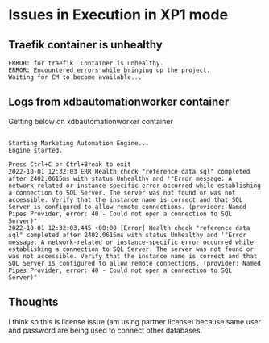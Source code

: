 # Issues in Execution in XP1 mode

## Traefik container is unhealthy

```
ERROR: for traefik  Container is unhealthy.
ERROR: Encountered errors while bringing up the project.
Waiting for CM to become available...
```

## Logs from xdbautomationworker container

Getting below on xdbautomationworker container

```

Starting Marketing Automation Engine...
Engine started.

Press Ctrl+C or Ctrl+Break to exit
2022-10-01 12:32:03 ERR Health check "reference data sql" completed after 2402.0615ms with status Unhealthy and '"Error message: A network-related or instance-specific error occurred while establishing a connection to SQL Server. The server was not found or was not accessible. Verify that the instance name is correct and that SQL Server is configured to allow remote connections. (provider: Named Pipes Provider, error: 40 - Could not open a connection to SQL Server)"'
2022-10-01 12:32:03.445 +00:00 [Error] Health check "reference data sql" completed after 2402.0615ms with status Unhealthy and '"Error message: A network-related or instance-specific error occurred while establishing a connection to SQL Server. The server was not found or was not accessible. Verify that the instance name is correct and that SQL Server is configured to allow remote connections. (provider: Named Pipes Provider, error: 40 - Could not open a connection to SQL Server)"'

```

## Thoughts

I think so this is license issue (am using partner license) because same user and password are being used to connect other databases.
